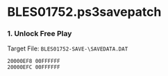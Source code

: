 # BLES01752.ps3savepatch

### 1. Unlock Free Play

Target File: `BLES01752-SAVE-\SAVEDATA.DAT`

```
20000EF8 00FFFFFF
20000EFC 00FFFFFF
```

